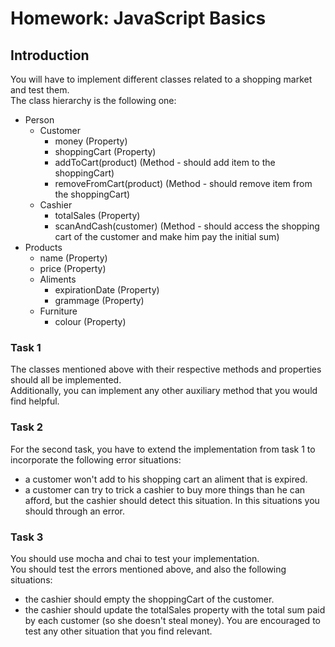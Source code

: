 # Homework: JavaScript Basics

## Introduction
You will have to implement different classes related to a shopping market and test them. <br>
The class hierarchy is the following one:
 - Person
   - Customer
     * money (Property)
     * shoppingCart (Property)
     * addToCart(product) (Method - should add item to the shoppingCart)
     * removeFromCart(product) (Method - should remove item from the shoppingCart)
   - Cashier
     * totalSales (Property)
     * scanAndCash(customer) (Method - should access the shopping cart of the customer and make him pay the initial sum)
 - Products
     * name (Property)
     * price (Property)
   - Aliments
     * expirationDate (Property)
     * grammage (Property)
   - Furniture
     * colour (Property)

### Task 1
The classes mentioned above with their respective methods and properties should all be implemented. <br>
Additionally, you can implement any other auxiliary method that you would find helpful. <br>
### Task 2
For the second task, you have to extend the implementation from task 1 to incorporate the following error situations:
 - a customer won't add to his shopping cart an aliment that is expired.
 - a customer can try to trick a cashier to buy more things than he can afford, but the cashier should detect this situation.
In this situations you should through an error.
### Task 3
You should use mocha and chai to test your implementation. <br>
You should test the errors mentioned above, and also the following situations:
 - the cashier should empty the shoppingCart of the customer.
 - the cashier should update the totalSales property with the total sum paid by each customer (so she doesn't steal money).
You are encouraged to test any other situation that you find relevant.